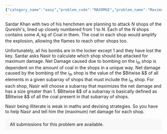 ```yaml
---
{"category_name":"easy","problem_code":"MAXDMGE","problem_name":"Maximum Damage","problemComponents":{"constraints":"- $1 \\leq T \\leq 10000$\n- $2 \\leq N \\leq 2 \\cdot 10^5$\n- $0 \\leq A_i \\leq 10^9$\n- The sum of $N$ over all test cases does not exceed $2 \\cdot 10^5$.","constraintsState":true,"subtasks":"- 30 points : $1 \\leq R \\leq 10000$\n- 70 points : $1 \\leq R \\leq 10^9$\n","subtasksState":false,"inputFormat":"- The first line of input contains a single integer $T$ denoting the number of test cases. The description of $T$ test cases follows.\n- The first line of each test case contains a single integer $N$, denoting the number of shops.\n- The second line of each test case contains $N$ space-separated integers, the $i$-th of which is $A_i$, representing the amount of coal in the $i$-th shop.\n","inputFormatState":true,"outputFormat":"For each test case, print a single line containing $N$ integers $d_1,d_2,\\ldots,d_n$ where $d_i$ represents the maximum damage that can be caused if the $i$-th shop is to be bombed.\n\n","outputFormatState":true,"sampleTestCases":{"0":{"id":1,"input":"2\n5\n29 412 671 255 912\n6\n166 94 184 114 1124 298","output":"28 156 159 159 144 \n6 24 48 96 96 32 \n","explanation":"**Test case 1:** There are several choices of subarray which give the maximum for each index. One such choice is given below:\n\nFor shop $1$, choose subarray $[29, 412, 671, 255]$\n\nFor shop $2$, choose subarray $[412, 671, 255]$\n\nFor shop $3$, choose subarray $[671, 255]$\n\nFor shop $4$. choose subarray $[671, 255]$\n\nFor shop $5$, choose subarray $[412, 671, 255, 912]$","isDeleted":false}}},"video_editorial_url":"","languages_supported":{"0":"CPP14","1":"C","2":"JAVA","3":"PYTH 3.6","4":"CPP17","5":"PYTH","6":"PYP3","7":"CS2","8":"ADA","9":"PYPY","10":"TEXT","11":"PAS fpc","12":"NODEJS","13":"RUBY","14":"PHP","15":"GO","16":"HASK","17":"TCL","18":"PERL","19":"SCALA","20":"LUA","21":"kotlin","22":"BASH","23":"JS","24":"LISP sbcl","25":"rust","26":"PAS gpc","27":"BF","28":"CLOJ","29":"R","30":"D","31":"CAML","32":"FORT","33":"ASM","34":"swift","35":"FS","36":"WSPC","37":"LISP clisp","38":"SQL","39":"SCM guile","40":"PERL6","41":"ERL","42":"CLPS","43":"ICK","44":"NICE","45":"PRLG","46":"ICON","47":"COB","48":"SCM chicken","49":"PIKE","50":"SCM qobi","51":"ST","52":"SQLQ","53":"NEM"},"max_timelimit":0.5,"source_sizelimit":50000,"problem_author":"anshg0711","problem_tester":"","date_added":"24-09-2021","tags":{"0":"anshg0711","1":"bit","2":"csns2021","3":"simple"},"problem_difficulty_level":"Cakewalk","best_tag":"Bit Manipulation","editorial_url":"https://discuss.codechef.com/problems/MAXDMGE","time":{"view_start_date":1635960604,"submit_start_date":1635960604,"visible_start_date":1635960604,"end_date":1735669800},"is_direct_submittable":false,"problemDiscussURL":"https://discuss.codechef.com/search?q=MAXDMGE","is_proctored":false,"visitedContests":{},"layout":"problem"}
---
```

Sardar Khan with two of his henchmen are planning to attack $N$ shops of the Qureshi's, lined up closely numbered from $1$ to $N$. Each of the $N$ shops contains some $A_i$ kg of Coal in them. The coal in each shop would amplify the explosion, allowing the flames to reach other shops too. 

Unfortunately, all his bombs are in the locker except $1$ and they have lost the key. Sardar asks Nasir to calculate which shop should be attacked for maximum damage.
Net Damage caused due to bombing on the $i_{th}$ shop is dependent on the amount of coal in the shops in a unique way. Net damage caused by the bombing of the $i_{th}$ shop is the value of the $Bitwise &$ of all elements in a given subarray of shops that must include the $i_{th}$ shop. For each shop, Nasir will choose a subarray that maximizes the net damage and has a size greater than $1$. $Bitwise &$ of a subarray is basically defined as $Bitwise &$ of all the coal present in that subarray of shops.

Nasir being illiterate is weak in maths and devising strategies. So you have to help Nasir and tell him the (maximum) net damage for each shop.
<aside style='background: #f8f8f8;padding: 10px 15px;'><div>All submissions for this problem are available.</div></aside>